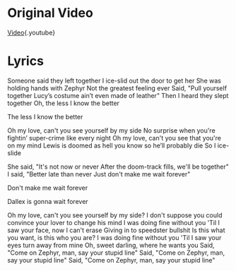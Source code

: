 <!-- TITLE: Grando, Zephyr, and Dubium Lyrics -->
<!-- SUBTITLE: A quick summary of Grando, Zephyr, and Dubium Lyrics -->

# Original Video
[Video](https://www.youtube.com/watch?v=PvM79DJ2PmM){.youtube}
# Lyrics
Someone said they left together
I ice-slid out the door to get her
She was holding hands with Zephyr
Not the greatest feeling ever
Said, "Pull yourself together
Lucy’s costume ain’t even made of leather"
Then I heard they slept together
Oh, the less I know the better

The less I know the better

Oh my love, can't you see yourself by my side
No surprise when you're fightin’ super-crime like every night
Oh my love, can't you see that you're on my mind
Lewis is doomed as hell you know so he’ll probably die
So I ice-slide

She said, "It's not now or never
After the doom-track fills, we'll be together"
I said, "Better late than never
Just don't make me wait forever"

Don't make me wait forever

Dallex is gonna wait forever

Oh my love, can't you see yourself by my side?
I don't suppose you could convince your lover to change his mind
I was doing fine without you
'Til I saw your face, now I can't erase
Giving in to speedster bullshit
Is this what you want, is this who you are?
I was doing fine without you
'Til I saw your eyes turn away from mine
Oh, sweet darling, where he wants you
Said, "Come on Zephyr, man, say your stupid line"
Said, "Come on Zephyr, man, say your stupid line"
Said, "Come on Zephyr, man, say your stupid line"